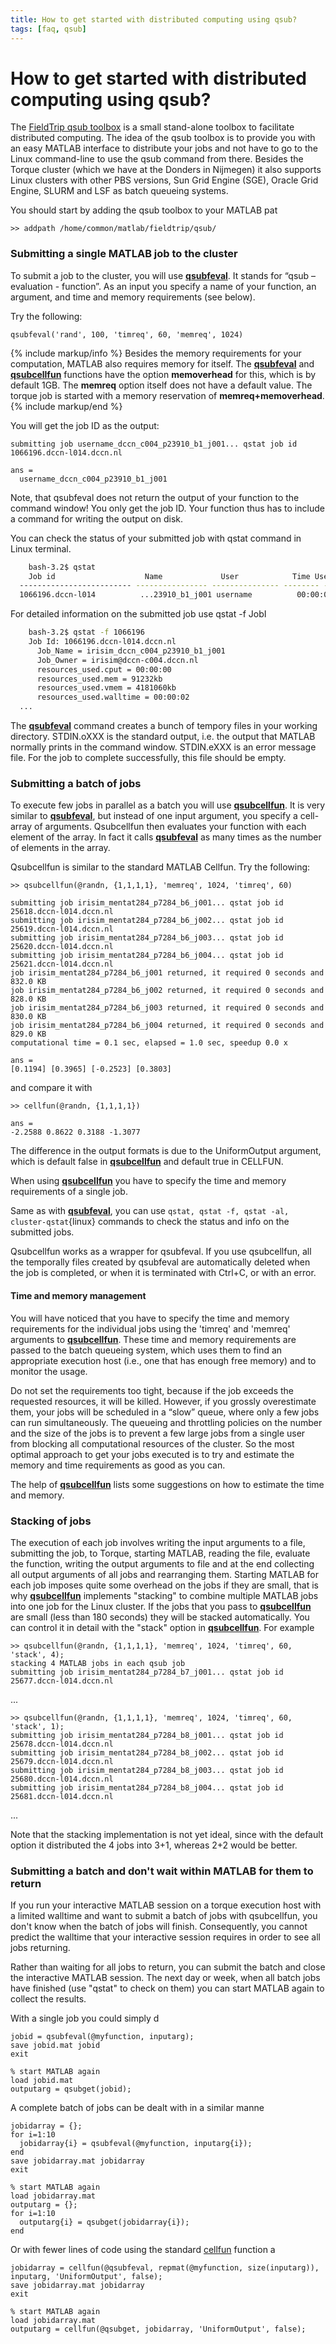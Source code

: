 ```yaml
---
title: How to get started with distributed computing using qsub?
tags: [faq, qsub]
---
```


# How to get started with distributed computing using qsub?

The [FieldTrip qsub toolbox](http://github.com/fieldtrip/fieldtrip/tree/master/qsub) is a small stand-alone toolbox to facilitate distributed computing. The idea of the qsub toolbox is to provide you with an easy MATLAB interface to distribute your jobs and not have to go to the Linux command-line to use the qsub command from there. Besides the Torque cluster (which we have at the Donders in Nijmegen) it also supports Linux clusters with other PBS versions, Sun Grid Engine (SGE), Oracle Grid Engine, SLURM and LSF as batch queueing systems.

You should start by adding the qsub toolbox to your MATLAB pat

    >> addpath /home/common/matlab/fieldtrip/qsub/

### Submitting a single MATLAB job to the cluster

To submit a job to the cluster, you will use **[qsubfeval](/reference/qsubfeval)**. It stands for “qsub – evaluation - function”. As an input you specify a name of your function, an argument, and time and memory requirements (see below).

Try the following:

    qsubfeval('rand', 100, 'timreq', 60, 'memreq', 1024)

{% include markup/info %}
Besides the memory requirements for your computation, MATLAB also requires memory for itself. The **[qsubfeval](/reference/qsubfeval)** and **[qsubcellfun](/reference/qsubcellfun)** functions have the option **memoverhead** for this, which is by default 1GB. The **memreq** option itself does not have a default value. The torque job is started with a memory reservation of **memreq+memoverhead**.
{% include markup/end %}

You will get the job ID as the output:

    submitting job username_dccn_c004_p23910_b1_j001... qstat job id 1066196.dccn-l014.dccn.nl

    ans =
      username_dccn_c004_p23910_b1_j001

Note, that qsubfeval does not return the output of your function to the command window! You only get the job ID. Your function thus has to include a command for writing the output on disk.

You can check the status of your submitted job with qstat command in Linux terminal.

```bash
    bash-3.2$ qstat
    Job id                    Name             User            Time Use S Queue
  ------------------------- ---------------- --------------- -------- - -----
  1066196.dccn-l014          ...23910_b1_j001 username          00:00:00 C MATLAB
```

For detailed information on the submitted job use qstat -f JobI

```bash
    bash-3.2$ qstat -f 1066196
    Job Id: 1066196.dccn-l014.dccn.nl
      Job_Name = irisim_dccn_c004_p23910_b1_j001
      Job_Owner = irisim@dccn-c004.dccn.nl
      resources_used.cput = 00:00:00
      resources_used.mem = 91232kb
      resources_used.vmem = 4181060kb
      resources_used.walltime = 00:00:02
  ...
```

The **[qsubfeval](/reference/qsubfeval)** command creates a bunch of tempory files in your working directory. STDIN.oXXX is the standard output, i.e. the output that MATLAB normally prints in the command window. STDIN.eXXX is an error message file. For the job to complete successfully, this file should be empty.

### Submitting a batch of jobs

To execute few jobs in parallel as a batch you will use **[qsubcellfun](/reference/qsubcellfun)**. It is very similar to **[qsubfeval](/reference/qsubfeval)**, but instead of one input argument, you specify a cell-array of arguments. Qsubcellfun then evaluates your function with each element of the array. In fact it calls **[qsubfeval](/reference/qsubfeval)** as many times as the number of elements in the array.

Qsubcellfun is similar to the standard MATLAB Cellfun. Try the following:

    >> qsubcellfun(@randn, {1,1,1,1}, 'memreq', 1024, 'timreq', 60)

    submitting job irisim_mentat284_p7284_b6_j001... qstat job id 25618.dccn-l014.dccn.nl
    submitting job irisim_mentat284_p7284_b6_j002... qstat job id 25619.dccn-l014.dccn.nl
    submitting job irisim_mentat284_p7284_b6_j003... qstat job id 25620.dccn-l014.dccn.nl
    submitting job irisim_mentat284_p7284_b6_j004... qstat job id 25621.dccn-l014.dccn.nl
    job irisim_mentat284_p7284_b6_j001 returned, it required 0 seconds and 832.0 KB
    job irisim_mentat284_p7284_b6_j002 returned, it required 0 seconds and 828.0 KB
    job irisim_mentat284_p7284_b6_j003 returned, it required 0 seconds and 830.0 KB
    job irisim_mentat284_p7284_b6_j004 returned, it required 0 seconds and 829.0 KB
    computational time = 0.1 sec, elapsed = 1.0 sec, speedup 0.0 x

    ans =
    [0.1194] [0.3965] [-0.2523] [0.3803]

and compare it with

    >> cellfun(@randn, {1,1,1,1})

    ans =
    -2.2588 0.8622 0.3188 -1.3077

The difference in the output formats is due to the UniformOutput argument, which is default false in **[qsubcellfun](/reference/qsubcellfun)** and default true in CELLFUN.

When using **[qsubcellfun](/reference/qsubcellfun)** you have to specify the time and memory requirements of a single job.

Same as with **[qsubfeval](/reference/qsubfeval)**, you can use `qstat, qstat -f, qstat -al, cluster-qstat`{linux} commands to check the status and info on the submitted jobs.

Qsubcellfun works as a wrapper for qsubfeval. If you use qsubcellfun, all the temporally files created by qsubfeval are automatically deleted when the job is completed, or when it is terminated with Ctrl+C, or with an error.

#### Time and memory management

You will have noticed that you have to specify the time and memory requirements for the individual jobs using the 'timreq' and 'memreq' arguments to **[qsubcellfun](/reference/qsubcellfun)**. These time and memory requirements are passed to the batch queueing system, which uses them to find an appropriate execution host (i.e., one that has enough free memory) and to monitor the usage.

Do not set the requirements too tight, because if the job exceeds the requested resources, it will be killed. However, if you grossly overestimate them, your jobs will be scheduled in a “slow” queue, where only a few jobs can run simultaneously. The queueing and throttling policies on the number and the size of the jobs is to prevent a few large jobs from a single user from blocking all computational resources of the cluster. So the most optimal approach to get your jobs executed is to try and estimate the memory and time requirements as good as you can.

The help of **[qsubcellfun](/reference/qsubcellfun)** lists some suggestions on how to estimate the time and memory.

### Stacking of jobs

The execution of each job involves writing the input arguments to a file, submitting the job, to Torque, starting MATLAB, reading the file, evaluate the function, writing the output arguments to file and at the end collecting all output arguments of all jobs and rearranging them. Starting MATLAB for each job imposes quite some overhead on the jobs if they are small, that is why **[qsubcellfun](/reference/qsubcellfun)** implements "stacking" to combine multiple MATLAB jobs into one job for the Linux cluster. If the jobs that you pass to **[qsubcellfun](/reference/qsubcellfun)** are small (less than 180 seconds) they will be stacked automatically. You can control it in detail with the "stack" option in **[qsubcellfun](/reference/qsubcellfun)**. For example

    >> qsubcellfun(@randn, {1,1,1,1}, 'memreq', 1024, 'timreq', 60, 'stack', 4);
    stacking 4 MATLAB jobs in each qsub job
    submitting job irisim_mentat284_p7284_b7_j001... qstat job id 25677.dccn-l014.dccn.nl

...

    >> qsubcellfun(@randn, {1,1,1,1}, 'memreq', 1024, 'timreq', 60, 'stack', 1);
    submitting job irisim_mentat284_p7284_b8_j001... qstat job id 25678.dccn-l014.dccn.nl
    submitting job irisim_mentat284_p7284_b8_j002... qstat job id 25679.dccn-l014.dccn.nl
    submitting job irisim_mentat284_p7284_b8_j003... qstat job id 25680.dccn-l014.dccn.nl
    submitting job irisim_mentat284_p7284_b8_j004... qstat job id 25681.dccn-l014.dccn.nl

...

Note that the stacking implementation is not yet ideal, since with the default option it distributed the 4 jobs into 3+1, whereas 2+2 would be better.

### Submitting a batch and don't wait within MATLAB for them to return

If you run your interactive MATLAB session on a torque execution host with a limited walltime and want to submit a batch of jobs with qsubcellfun, you don't know when the batch of jobs will finish. Consequently, you cannot predict the walltime that your interactive session requires in order to see all jobs returning.

Rather than waiting for all jobs to return, you can submit the batch and close the interactive MATLAB session. The next day or week, when all batch jobs have finished (use "qstat" to check on them) you can start MATLAB again to collect the results.

With a single job you could simply d

    jobid = qsubfeval(@myfunction, inputarg);
    save jobid.mat jobid
    exit

    % start MATLAB again
    load jobid.mat
    outputarg = qsubget(jobid);

A complete batch of jobs can be dealt with in a similar manne

    jobidarray = {};
    for i=1:10
      jobidarray{i} = qsubfeval(@myfunction, inputarg{i});
    end
    save jobidarray.mat jobidarray
    exit

    % start MATLAB again
    load jobidarray.mat
    outputarg = {};
    for i=1:10
      outputarg{i} = qsubget(jobidarray{i});
    end

Or with fewer lines of code using the standard [cellfun](http://www.mathworks.nl/help/matlab/ref/cellfun.html) function a

    jobidarray = cellfun(@qsubfeval, repmat(@myfunction, size(inputarg)), inputarg, 'UniformOutput', false);
    save jobidarray.mat jobidarray
    exit

    % start MATLAB again
    load jobidarray.mat
    outputarg = cellfun(@qsubget, jobidarray, 'UniformOutput', false);
